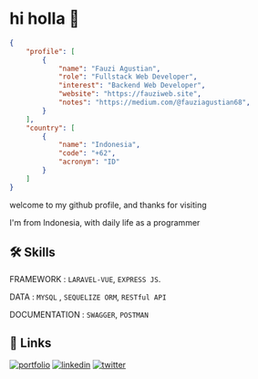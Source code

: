 
# hi holla 👋


```json
{ 
    "profile": [
        { 
            "name": "Fauzi Agustian",
            "role": "Fullstack Web Developer",
            "interest": "Backend Web Developer",
            "website": "https://fauziweb.site",
            "notes": "https://medium.com/@fauziagustian68",
        }
    ],
    "country": [
        { 
            "name": "Indonesia", 
            "code": "+62", 
            "acronym": "ID" 
        }
    ]
}
```

welcome to my github profile, and thanks for visiting

I'm from Indonesia, with daily life as a programmer


## 🛠 Skills

FRAMEWORK : `LARAVEL-VUE`, `EXPRESS JS`.

DATA : `MYSQL` , `SEQUELIZE ORM`, `RESTful API`

DOCUMENTATION : `SWAGGER`, `POSTMAN`

## 🔗 Links
[![portfolio](https://img.shields.io/badge/my_portfolio-b0d?style=for-the-badge&logo=ko-fi&logoColor=white)](https://fauziweb.site/)
[![linkedin](https://img.shields.io/badge/linkedin-0A66C2?style=for-the-badge&logo=linkedin&logoColor=white)](https://www.linkedin.com/)
[![twitter](https://img.shields.io/badge/twitter-1DA1F2?style=for-the-badge&logo=twitter&logoColor=white)](https://twitter.com/sayazifau)

